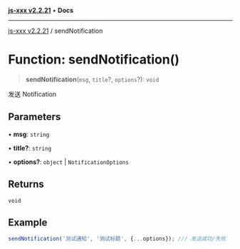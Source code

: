 [**js-xxx v2.2.21**](../README.md) • **Docs**

***

[js-xxx v2.2.21](../README.md) / sendNotification

# Function: sendNotification()

> **sendNotification**(`msg`, `title`?, `options`?): `void`

发送 Notification

## Parameters

• **msg**: `string`

• **title?**: `string`

• **options?**: `object` \| `NotificationOptions`

## Returns

`void`

## Example

```ts
sendNotification('测试通知', '测试标题', {...options}); /// 发送成功/失败
```
